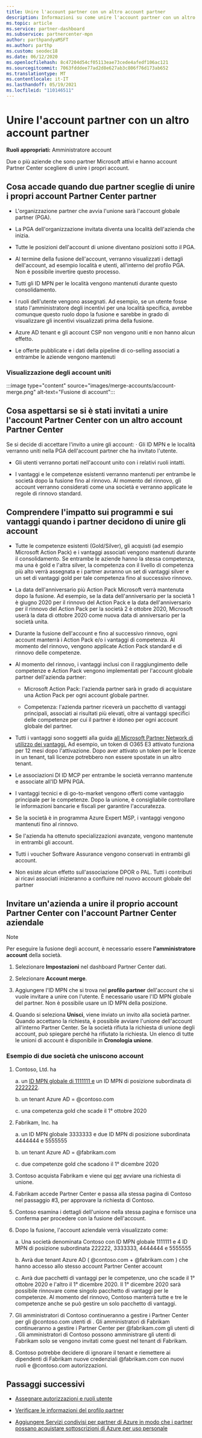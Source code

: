 ```yaml
---
title: Unire l'account partner con un altro account partner
description: Informazioni su come unire l'account partner con un altro account partner in Partner Center, per le aziende che sono partner Microsoft attivi in Partner Center.
ms.topic: article
ms.service: partner-dashboard
ms.subservice: partnercenter-mpn
author: parthpandyaMSFT
ms.author: parthp
ms.custom: seodec18
ms.date: 06/12/2020
ms.openlocfilehash: 8c47204d54cf05113eae73cede4afedf106ac121
ms.sourcegitcommit: 7063fdddee77ad2d8e627ab3c806f76d173ab652
ms.translationtype: MT
ms.contentlocale: it-IT
ms.lasthandoff: 05/19/2021
ms.locfileid: "110146511"
---
```

# <a name="merge-your-partner-account-with-another-partner-account"></a>Unire l'account partner con un altro account partner

**Ruoli appropriati:** Amministratore account

Due o più aziende che sono partner Microsoft attivi e hanno account Partner Center scegliere di unire i propri account.

## <a name="what-happens-when-two-partners-elect-to-merge-their-partner-center-accounts"></a>Cosa accade quando due partner sceglie di unire i propri account Partner Center partner

- L'organizzazione partner che avvia l'unione sarà l'account globale partner (PGA).

- La PGA dell'organizzazione invitata diventa una località dell'azienda che inizia.

- Tutte le posizioni dell'account di unione diventano posizioni sotto il PGA.

- Al termine della fusione dell'account, verranno visualizzati i dettagli dell'account, ad esempio località e utenti, all'interno del profilo PGA. Non è possibile invertire questo processo.

- Tutti gli ID MPN per le località vengono mantenuti durante questo consolidamento.

- I ruoli dell'utente vengono assegnati. Ad esempio, se un utente fosse stato l'amministratore degli incentivi per una località specifica, avrebbe comunque questo ruolo dopo la fusione e sarebbe in grado di visualizzare gli incentivi visualizzati prima della fusione.

- Azure AD tenant e gli account CSP non vengono uniti e non hanno alcun effetto.

- Le offerte pubblicate e i dati della pipeline di co-selling associati a entrambe le aziende vengono mantenuti

### <a name="view-of-merged-accounts"></a>Visualizzazione degli account uniti

:::image type="content" source="images/merge-accounts/account-merge.png" alt-text="Fusione di account":::

## <a name="what-to-expect-if-you-have-been-invited-to-merge-your-partner-center-account-with-another-partner-center-account"></a>Cosa aspettarsi se si è stati invitati a unire l'account Partner Center con un altro account Partner Center

Se si decide di accettare l'invito a unire gli account: · Gli ID MPN e le località verranno uniti nella PGA dell'account partner che ha invitato l'utente.

- Gli utenti verranno portati nell'account unito con i relativi ruoli intatti.

- I vantaggi e le competenze esistenti verranno mantenuti per entrambe le società dopo la fusione fino al rinnovo. Al momento del rinnovo, gli account verranno considerati come una società e verranno applicate le regole di rinnovo standard.

## <a name="understand-the-impacts-to-programs-and-benefits-when-partners-elect-to-merge-accounts"></a>Comprendere l'impatto sui programmi e sui vantaggi quando i partner decidono di unire gli account

- Tutte le competenze esistenti (Gold/Silver), gli acquisti (ad esempio Microsoft Action Pack) e i vantaggi associati vengono mantenuti durante il consolidamento. Se entrambe le aziende hanno la stessa competenza, ma una è gold e l'altra silver, la competenza con il livello di competenza più alto verrà assegnata e i partner avranno un set di vantaggi silver e un set di vantaggi gold per tale competenza fino al successivo rinnovo. 

- La data dell'anniversario più Action Pack Microsoft verrà mantenuta dopo la fusione. Ad esempio, se la data dell'anniversario per la società 1 è giugno 2020 per il rinnovo del Action Pack e la data dell'anniversario per il rinnovo del Action Pack per la società 2 è ottobre 2020, Microsoft userà la data di ottobre 2020 come nuova data di anniversario per la società unita.

- Durante la fusione dell'account e fino al successivo rinnovo, ogni account manterrà i Action Pack e/o i vantaggi di competenza. Al momento del rinnovo, vengono applicate Action Pack standard e di rinnovo delle competenze.

- Al momento del rinnovo, i vantaggi inclusi con il raggiungimento delle competenze e Action Pack vengono implementati per l'account globale partner dell'azienda partner:

  - Microsoft Action Pack: l'azienda partner sarà in grado di acquistare una Action Pack per ogni account globale partner.

  - Competenza: l'azienda partner riceverà un pacchetto di vantaggi principali, associati ai risultati più elevati, oltre ai vantaggi specifici delle competenze per cui il partner è idoneo per ogni account globale del partner.

- Tutti i vantaggi sono soggetti alla guida [all Microsoft Partner Network di utilizzo dei vantaggi.](https://aka.ms/partner-benefits-use-guide) Ad esempio, un token di O365 E3 attivato funziona per 12 mesi dopo l'attivazione. Dopo aver attivato un token per le licenze in un tenant, tali licenze potrebbero non essere spostate in un altro tenant.

- Le associazioni DI ID MCP per entrambe le società verranno mantenute e associate all'ID MPN PGA.

- I vantaggi tecnici e di go-to-market vengono offerti come vantaggio principale per le competenze. Dopo la unione, è consigliabile controllare le informazioni bancarie e fiscali per garantire l'accuratezza.

- Se la società è in programma Azure Expert MSP, i vantaggi vengono mantenuti fino al rinnovo.

- Se l'azienda ha ottenuto specializzazioni avanzate, vengono mantenute in entrambi gli account.

- Tutti i voucher Software Assurance vengono conservati in entrambi gli account. 

- Non esiste alcun effetto sull'associazione DPOR o PAL. Tutti i contributi ai ricavi associati inizieranno a confluire nel nuovo account globale del partner

## <a name="invite-a-company-to-merge-their-partner-center-account-with-your-partner-center-account"></a>Invitare un'azienda a unire il proprio account Partner Center con l'account Partner Center aziendale

>[!Note]
>Per eseguire la fusione degli account, è necessario essere **l'amministratore account** della società.

1. Selezionare **Impostazioni** nel dashboard Partner Center dati. 

2. Selezionare **Account merge**.

3. Aggiungere l'ID MPN che si trova nel **profilo partner** dell'account che si vuole invitare a unire con l'utente. È necessario usare l'ID MPN globale del partner. Non è possibile usare un ID MPN della posizione.

4. Quando si seleziona **Unisci**, viene inviato un invito alla società partner. Quando accettano la richiesta, è possibile avviare l'unione dell'account all'interno Partner Center. Se la società rifiuta la richiesta di unione degli account, può spiegare perché ha rifiutato la richiesta. Un elenco di tutte le unioni di account è disponibile in **Cronologia unione**.
 
### <a name="example-of-two-companies-merging-accounts"></a>Esempio di due società che uniscono account

1. Contoso, Ltd. ha 

    a. un [ID MPN globale di 1111111 e](https://partner.microsoft.com/pcv/accountsettings/connectedpartnerprofile) un ID MPN di posizione subordinata di [2222222](https://partner.microsoft.com/pcv/accountsettings/locationsprofile).
  
    b. un tenant Azure AD = @contoso.com
 
    c. una competenza gold che scade il 1° ottobre 2020
2. Fabrikam, Inc. ha
 
    a.  un ID MPN globale 3333333 e due ID MPN di posizione subordinata 4444444 e 5555555

    b.  un tenant Azure AD = @fabrikam.com

    c.  due competenze gold che scadono il 1° dicembre 2020
3.  Contoso acquista Fabrikam e viene qui [per](https://partner.microsoft.com/dashboard/account/merger) avviare una richiesta di unione.
4.  Fabrikam accede Partner Center e passa alla stessa pagina di Contoso nel passaggio #3, per approvare la richiesta di Contoso.
5.  Contoso esamina i dettagli dell'unione nella stessa pagina e fornisce una conferma per procedere con la fusione dell'account.
6.  Dopo la fusione, l'account aziendale verrà visualizzato come:

    a.  Una società denominata Contoso con ID MPN globale 1111111 e 4 ID MPN di posizione subordinata 222222, 3333333, 4444444 e 5555555
    
    b.  Avrà due tenant Azure AD ( @contoso.com + @fabrikam.com ) che hanno accesso allo stesso account Partner Center account
    
    c.  Avrà due pacchetti di vantaggi per le competenze, uno che scade il 1° ottobre 2020 e l'altro il 1° dicembre 2020. Il 1° dicembre 2020 sarà possibile rinnovare come singolo pacchetto di vantaggi per le competenze. Al momento del rinnovo, Contoso manterrà tutte e tre le competenze anche se può gestire un solo pacchetto di vantaggi.
    
7.  Gli amministratori di Contoso continueranno a gestire i Partner Center per gli @contoso.com utenti di . Gli amministratori di Fabrikam continueranno a gestire i Partner Center per @fabrikam.com gli utenti di . Gli amministratori di Contoso possono amministrare gli utenti di Fabrikam solo se vengono invitati come guest nel tenant di Fabrikam.
8.  Contoso potrebbe decidere di ignorare il tenant e riemettere ai dipendenti di Fabrikam nuove credenziali @fabrikam.com con nuovi ruoli e @contoso.com autorizzazioni.

## <a name="next-steps"></a>Passaggi successivi

- [Assegnare autorizzazioni e ruoli utente](permissions-overview.md)

- [Verificare le informazioni del profilo partner](update-your-partner-profile.md)

- [Aggiungere Servizi condivisi per partner di Azure in modo che i partner possano acquistare sottoscrizioni di Azure per uso personale](shared-services.md)
